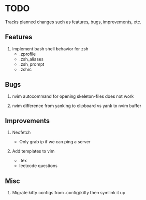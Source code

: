 # TODO

Tracks planned changes such as features, bugs, improvements, etc.

## Features

1. Implement bash shell behavior for zsh
    - .zprofile
    - .zsh\_aliases
    - .zsh\_prompt
    - .zshrc

## Bugs

1. nvim autocommand for opening skeleton-files does not work

2. nvim difference from yanking to clipboard vs yank to nvim buffer

## Improvements

1. Neofetch
    - Only grab ip if we can ping a server

4. Add templates to vim
    - .tex
    - leetcode questions

## Misc

1. Migrate kitty configs from .config/kitty then symlink it up
